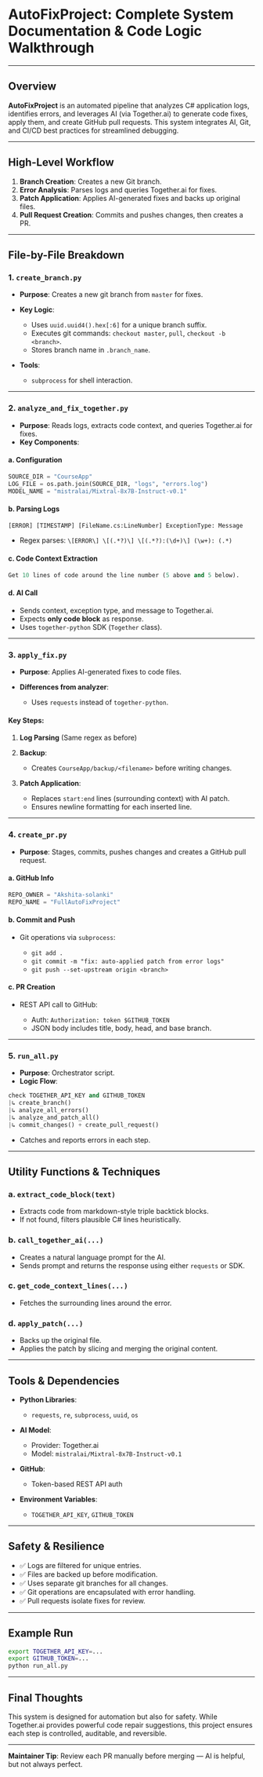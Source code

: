 # AutoFixProject: Complete System Documentation & Code Logic Walkthrough

---

## Overview

**AutoFixProject** is an automated pipeline that analyzes C# application logs, identifies errors, and leverages AI (via Together.ai) to generate code fixes, apply them, and create GitHub pull requests. This system integrates AI, Git, and CI/CD best practices for streamlined debugging.

---

## High-Level Workflow

1. **Branch Creation**: Creates a new Git branch.
2. **Error Analysis**: Parses logs and queries Together.ai for fixes.
3. **Patch Application**: Applies AI-generated fixes and backs up original files.
4. **Pull Request Creation**: Commits and pushes changes, then creates a PR.

---

## File-by-File Breakdown

### 1. `create_branch.py`

* **Purpose**: Creates a new git branch from `master` for fixes.
* **Key Logic**:

  * Uses `uuid.uuid4().hex[:6]` for a unique branch suffix.
  * Executes git commands: `checkout master`, `pull`, `checkout -b <branch>`.
  * Stores branch name in `.branch_name`.
* **Tools**:

  * `subprocess` for shell interaction.

---

### 2. `analyze_and_fix_together.py`

* **Purpose**: Reads logs, extracts code context, and queries Together.ai for fixes.
* **Key Components**:

#### a. Configuration

```python
SOURCE_DIR = "CourseApp"
LOG_FILE = os.path.join(SOURCE_DIR, "logs", "errors.log")
MODEL_NAME = "mistralai/Mixtral-8x7B-Instruct-v0.1"
```

#### b. Parsing Logs

```python
[ERROR] [TIMESTAMP] [FileName.cs:LineNumber] ExceptionType: Message
```

* Regex parses: `\[ERROR\] \[(.*?)\] \[(.*?):(\d+)\] (\w+): (.*)`

#### c. Code Context Extraction

```python
Get 10 lines of code around the line number (5 above and 5 below).
```

#### d. AI Call

* Sends context, exception type, and message to Together.ai.
* Expects **only code block** as response.
* Uses `together-python` SDK (`Together` class).

---

### 3. `apply_fix.py`

* **Purpose**: Applies AI-generated fixes to code files.
* **Differences from analyzer**:

  * Uses `requests` instead of `together-python`.

#### Key Steps:

1. **Log Parsing** (Same regex as before)
2. **Backup**:

   * Creates `CourseApp/backup/<filename>` before writing changes.
3. **Patch Application**:

   * Replaces `start:end` lines (surrounding context) with AI patch.
   * Ensures newline formatting for each inserted line.

---

### 4. `create_pr.py`

* **Purpose**: Stages, commits, pushes changes and creates a GitHub pull request.

#### a. GitHub Info

```python
REPO_OWNER = "Akshita-solanki"
REPO_NAME = "FullAutoFixProject"
```

#### b. Commit and Push

* Git operations via `subprocess`:

  * `git add .`
  * `git commit -m "fix: auto-applied patch from error logs"`
  * `git push --set-upstream origin <branch>`

#### c. PR Creation

* REST API call to GitHub:

  * Auth: `Authorization: token $GITHUB_TOKEN`
  * JSON body includes title, body, head, and base branch.

---

### 5. `run_all.py`

* **Purpose**: Orchestrator script.
* **Logic Flow**:

```python
check TOGETHER_API_KEY and GITHUB_TOKEN
|↳ create_branch()
|↳ analyze_all_errors()
|↳ analyze_and_patch_all()
|↳ commit_changes() + create_pull_request()
```

* Catches and reports errors in each step.

---

## Utility Functions & Techniques

### a. `extract_code_block(text)`

* Extracts code from markdown-style triple backtick blocks.
* If not found, filters plausible C# lines heuristically.

### b. `call_together_ai(...)`

* Creates a natural language prompt for the AI.
* Sends prompt and returns the response using either `requests` or SDK.

### c. `get_code_context_lines(...)`

* Fetches the surrounding lines around the error.

### d. `apply_patch(...)`

* Backs up the original file.
* Applies the patch by slicing and merging the original content.

---

## Tools & Dependencies

* **Python Libraries**:

  * `requests`, `re`, `subprocess`, `uuid`, `os`
* **AI Model**:

  * Provider: Together.ai
  * Model: `mistralai/Mixtral-8x7B-Instruct-v0.1`
* **GitHub**:

  * Token-based REST API auth
* **Environment Variables**:

  * `TOGETHER_API_KEY`, `GITHUB_TOKEN`

---

## Safety & Resilience

* ✅ Logs are filtered for unique entries.
* ✅ Files are backed up before modification.
* ✅ Uses separate git branches for all changes.
* ✅ Git operations are encapsulated with error handling.
* ✅ Pull requests isolate fixes for review.

---

## Example Run

```bash
export TOGETHER_API_KEY=...
export GITHUB_TOKEN=...
python run_all.py
```

---

## Final Thoughts

This system is designed for automation but also for safety. While Together.ai provides powerful code repair suggestions, this project ensures each step is controlled, auditable, and reversible.

---

**Maintainer Tip**: Review each PR manually before merging — AI is helpful, but not always perfect.
